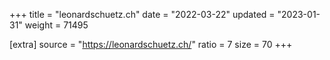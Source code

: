 +++
title = "leonardschuetz.ch"
date = "2022-03-22"
updated = "2023-01-31"
weight = 71495

[extra]
source = "https://leonardschuetz.ch/"
ratio = 7
size = 70
+++
